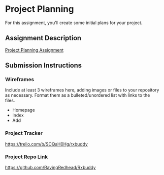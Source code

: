 # Project Planning
For this assignment, you'll create some initial plans for your project.

## Assignment Description
[Project Planning Assignment](https://education.launchcode.org/liftoff/modules/assignments/project-planning)

## Submission Instructions

### Wireframes

Include at least 3 wireframes here, adding images or files to your repository as necessary. Format them as a bulleted/unordered list with links to the files.

<ul>
  <li a href="https://www.figma.com/file/NH8W3Mq4TDpeKZbMw3ZdBy/RxBuddy?node-id=0%3A1">Homepage</li>
  <li a href="https://www.figma.com/file/NH8W3Mq4TDpeKZbMw3ZdBy/RxBuddy?node-id=1%3A2">Index</li>
  <li a href="https://www.figma.com/file/NH8W3Mq4TDpeKZbMw3ZdBy/RxBuddy?node-id=1%3A3">Add</li>
</ul>

### Project Tracker

https://trello.com/b/SCQaH0Hg/rxbuddy

### Project Repo Link

https://github.com/RavingRedhead/Rxbuddy
